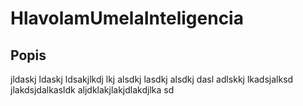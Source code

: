 # HlavolamUmelaInteligencia

## Popis
jldaskj ldaskj ldsakjlkdj lkj alsdkj lasdkj alsdkj dasl adlskkj lkadsjalksd jlakdsjdalkasldk aljdklakjlakjdlakdjlka sd
